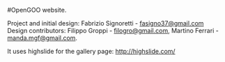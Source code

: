 #OpenGOO website.

Project and initial design: Fabrizio Signoretti - fasigno37@gmail.com  
Design contributors: Filippo Groppi - filogro@gmail.com, Martino Ferrari - manda.mgf@gmail.com.    
  
It uses highslide for the gallery page: http://highslide.com/  
 
